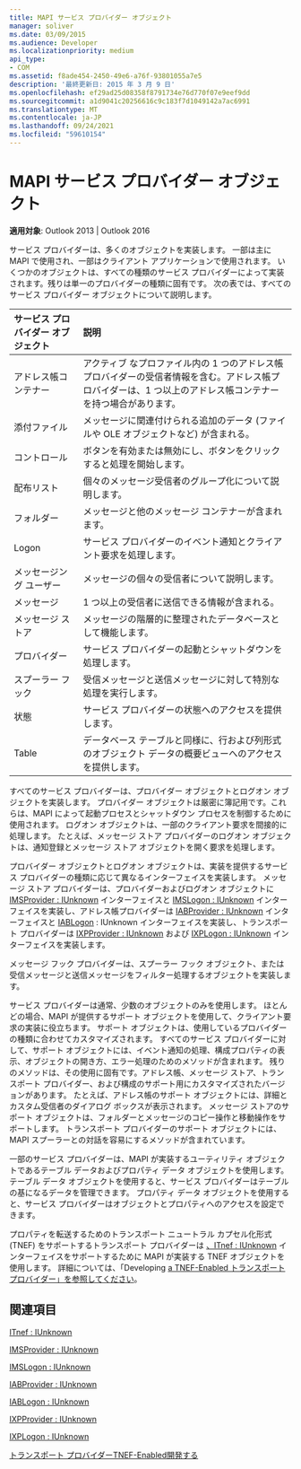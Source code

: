 ```yaml
---
title: MAPI サービス プロバイダー オブジェクト
manager: soliver
ms.date: 03/09/2015
ms.audience: Developer
ms.localizationpriority: medium
api_type:
- COM
ms.assetid: f8ade454-2450-49e6-a76f-93801055a7e5
description: '最終更新日: 2015 年 3 月 9 日'
ms.openlocfilehash: ef29ad25d08358f8791734e76d770f07e9eef9dd
ms.sourcegitcommit: a1d9041c20256616c9c183f7d1049142a7ac6991
ms.translationtype: MT
ms.contentlocale: ja-JP
ms.lasthandoff: 09/24/2021
ms.locfileid: "59610154"
---
```

# <a name="mapi-service-provider-objects"></a>MAPI サービス プロバイダー オブジェクト

  
  
**適用対象**: Outlook 2013 | Outlook 2016 
  
サービス プロバイダーは、多くのオブジェクトを実装します。 一部は主に MAPI で使用され、一部はクライアント アプリケーションで使用されます。 いくつかのオブジェクトは、すべての種類のサービス プロバイダーによって実装されます。残りは単一のプロバイダーの種類に固有です。 次の表では、すべてのサービス プロバイダー オブジェクトについて説明します。
  
|**サービス プロバイダー オブジェクト**|**説明**|
|:-----|:-----|
|アドレス帳コンテナー  <br/> |アクティブ なプロファイル内の 1 つのアドレス帳プロバイダーの受信者情報を含む。アドレス帳プロバイダーは、1 つ以上のアドレス帳コンテナーを持つ場合があります。  <br/> |
|添付ファイル  <br/> |メッセージに関連付けられる追加のデータ (ファイルや OLE オブジェクトなど) が含まれる。  <br/> |
|コントロール  <br/> |ボタンを有効または無効にし、ボタンをクリックすると処理を開始します。  <br/> |
|配布リスト  <br/> |個々のメッセージ受信者のグループ化について説明します。  <br/> |
|フォルダー  <br/> |メッセージと他のメッセージ コンテナーが含まれます。  <br/> |
|Logon  <br/> |サービス プロバイダーのイベント通知とクライアント要求を処理します。  <br/> |
|メッセージング ユーザー  <br/> |メッセージの個々の受信者について説明します。  <br/> |
|メッセージ  <br/> |1 つ以上の受信者に送信できる情報が含まれる。  <br/> |
|メッセージ ストア  <br/> |メッセージの階層的に整理されたデータベースとして機能します。  <br/> |
|プロバイダー  <br/> |サービス プロバイダーの起動とシャットダウンを処理します。  <br/> |
|スプーラー フック  <br/> |受信メッセージと送信メッセージに対して特別な処理を実行します。  <br/> |
|状態  <br/> |サービス プロバイダーの状態へのアクセスを提供します。  <br/> |
|Table  <br/> |データベース テーブルと同様に、行および列形式のオブジェクト データの概要ビューへのアクセスを提供します。  <br/> |
   
すべてのサービス プロバイダーは、プロバイダー オブジェクトとログオン オブジェクトを実装します。 プロバイダー オブジェクトは厳密に簿記用です。これらは、MAPI によって起動プロセスとシャットダウン プロセスを制御するために使用されます。 ログオン オブジェクトは、一部のクライアント要求を間接的に処理します。 たとえば、メッセージ ストア プロバイダーのログオン オブジェクトは、通知登録とメッセージ ストア オブジェクトを開く要求を処理します。 
  
プロバイダー オブジェクトとログオン オブジェクトは、実装を提供するサービス プロバイダーの種類に応じて異なるインターフェイスを実装します。 メッセージ ストア プロバイダーは、プロバイダーおよびログオン オブジェクトに [IMSProvider : IUnknown](imsprovideriunknown.md) インターフェイスと [IMSLogon : IUnknown](imslogoniunknown.md) インターフェイスを実装し、アドレス帳プロバイダーは [IABProvider : IUnknown](iabprovideriunknown.md) インターフェイスと [IABLogon](iablogoniunknown.md) : IUnknown インターフェイスを実装し、トランスポート プロバイダーは [IXPProvider : IUnknown](ixpprovideriunknown.md) および [IXPLogon : IUnknown](ixplogoniunknown.md) インターフェイスを実装します。 
  
メッセージ フック プロバイダーは、スプーラー フック オブジェクト、または受信メッセージと送信メッセージをフィルター処理するオブジェクトを実装します。
  
サービス プロバイダーは通常、少数のオブジェクトのみを使用します。 ほとんどの場合、MAPI が提供するサポート オブジェクトを使用して、クライアント要求の実装に役立ちます。 サポート オブジェクトは、使用しているプロバイダーの種類に合わせてカスタマイズされます。 すべてのサービス プロバイダーに対して、サポート オブジェクトには、イベント通知の処理、構成プロパティの表示、オブジェクトの開き方、エラー処理のためのメソッドが含まれます。 残りのメソッドは、その使用に固有です。アドレス帳、メッセージ ストア、トランスポート プロバイダー、および構成のサポート用にカスタマイズされたバージョンがあります。 たとえば、アドレス帳のサポート オブジェクトには、詳細とカスタム受信者のダイアログ ボックスが表示されます。 メッセージ ストアのサポート オブジェクトは、フォルダーとメッセージのコピー操作と移動操作をサポートします。 トランスポート プロバイダーのサポート オブジェクトには、MAPI スプーラーとの対話を容易にするメソッドが含まれています。 
  
一部のサービス プロバイダーは、MAPI が実装するユーティリティ オブジェクトであるテーブル データおよびプロパティ データ オブジェクトを使用します。 テーブル データ オブジェクトを使用すると、サービス プロバイダーはテーブルの基になるデータを管理できます。 プロパティ データ オブジェクトを使用すると、サービス プロバイダーはオブジェクトとプロパティへのアクセスを設定できます。 
  
プロパティを転送するためのトランスポート ニュートラル カプセル化形式 (TNEF) をサポートするトランスポート プロバイダーは [、ITnef : IUnknown](itnefiunknown.md) インターフェイスをサポートするために MAPI が実装する TNEF オブジェクトを使用します。 詳細については、「Developing [a TNEF-Enabled トランスポート プロバイダー」を参照してください](developing-a-tnef-enabled-transport-provider.md)。 
  
## <a name="see-also"></a>関連項目



[ITnef : IUnknown](itnefiunknown.md)
  
[IMSProvider : IUnknown](imsprovideriunknown.md)
  
[IMSLogon : IUnknown](imslogoniunknown.md)
  
[IABProvider : IUnknown](iabprovideriunknown.md)
  
[IABLogon : IUnknown](iablogoniunknown.md)
  
[IXPProvider : IUnknown](ixpprovideriunknown.md)
  
[IXPLogon : IUnknown](ixplogoniunknown.md)


[トランスポート プロバイダーTNEF-Enabled開発する](developing-a-tnef-enabled-transport-provider.md)

